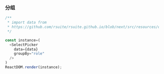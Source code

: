 ### 分组

<!--start-code-->
```js
/**
 * import data from
 * https://github.com/rsuite/rsuite.github.io/blob/next/src/resources/data/users.js
 */

const instance=(
  <SelectPicker
    data={data}
    groupBy="role"
  />
)
ReactDOM.render(instance);
```
<!--end-code-->